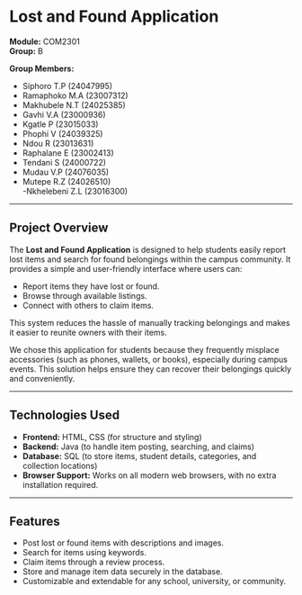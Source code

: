 # Lost and Found Application  

**Module:** COM2301  
**Group:** B  

**Group Members:**  
- Siphoro T.P (24047995)  
- Ramaphoko M.A (23007312)  
- Makhubele N.T (24025385)  
- Gavhi V.A (23000936)  
- Kgatle P (23015033)  
- Phophi V (24039325)  
- Ndou R (23013631)  
- Raphalane E (23002413)  
- Tendani S (24000722)  
- Mudau V.P (24076035)  
- Mutepe R.Z (24026510)  
-Nkhelebeni Z.L (23016300)
---

## Project Overview  
The **Lost and Found Application** is designed to help students easily report lost items and search for found belongings within the campus community. It provides a simple and user-friendly interface where users can:  

- Report items they have lost or found.  
- Browse through available listings.  
- Connect with others to claim items.  

This system reduces the hassle of manually tracking belongings and makes it easier to reunite owners with their items.  

We chose this application for students because they frequently misplace accessories (such as phones, wallets, or books), especially during campus events. This solution helps ensure they can recover their belongings quickly and conveniently.  

---

## Technologies Used  
- **Frontend:** HTML, CSS (for structure and styling)  
- **Backend:** Java (to handle item posting, searching, and claims)  
- **Database:** SQL (to store items, student details, categories, and collection locations)  
- **Browser Support:** Works on all modern web browsers, with no extra installation required.  

---

## Features  
- Post lost or found items with descriptions and images.  
- Search for items using keywords.  
- Claim items through a review process.  
- Store and manage item data securely in the database.  
- Customizable and extendable for any school, university, or community.  
